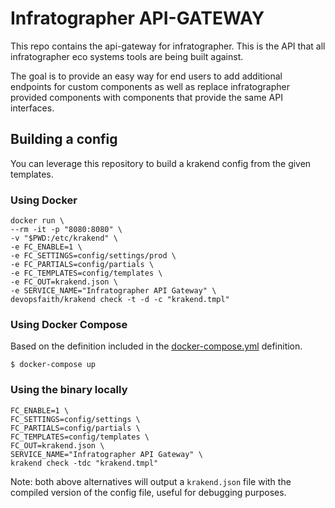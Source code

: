 # Infratographer API-GATEWAY

This repo contains the api-gateway for infratographer. This is the API that all infratographer eco systems tools are being built against. 

The goal is to provide an easy way for end users to add additional endpoints for custom components as well as replace infratographer provided components with components that provide the same API interfaces.

## Building a config

You can leverage this repository to build a krakend config from the given templates.

### Using Docker

```shell
docker run \
--rm -it -p "8080:8080" \
-v "$PWD:/etc/krakend" \
-e FC_ENABLE=1 \
-e FC_SETTINGS=config/settings/prod \
-e FC_PARTIALS=config/partials \
-e FC_TEMPLATES=config/templates \
-e FC_OUT=krakend.json \
-e SERVICE_NAME="Infratographer API Gateway" \
devopsfaith/krakend check -t -d -c "krakend.tmpl"
```

### Using Docker Compose

Based on the definition included in the [docker-compose.yml](docker-compose.yml) definition.

```shell
$ docker-compose up
```

### Using the binary locally

```shell
FC_ENABLE=1 \
FC_SETTINGS=config/settings \
FC_PARTIALS=config/partials \
FC_TEMPLATES=config/templates \
FC_OUT=krakend.json \
SERVICE_NAME="Infratographer API Gateway" \
krakend check -tdc "krakend.tmpl"
```

Note: both above alternatives will output a `krakend.json` file with the compiled version of the config file, useful for debugging purposes.
